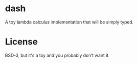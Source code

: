 # dash

A toy lambda calculus implementation that will be simply typed.

# License

BSD-3, but it's a toy and you probably don't want it.
